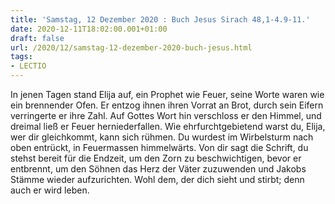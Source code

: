 ```yaml
---
title: 'Samstag, 12 Dezember 2020 : Buch Jesus Sirach 48,1-4.9-11.'
date: 2020-12-11T18:02:00.001+01:00
draft: false
url: /2020/12/samstag-12-dezember-2020-buch-jesus.html
tags: 
- LECTIO
---
```


In jenen Tagen stand Elija auf, ein Prophet wie Feuer, seine Worte waren wie ein brennender Ofen. Er entzog ihnen ihren Vorrat an Brot, durch sein Eifern verringerte er ihre Zahl. Auf Gottes Wort hin verschloss er den Himmel, und dreimal ließ er Feuer herniederfallen. Wie ehrfurchtgebietend warst du, Elija, wer dir gleichkommt, kann sich rühmen. Du wurdest im Wirbelsturm nach oben entrückt, in Feuermassen himmelwärts. Von dir sagt die Schrift, du stehst bereit für die Endzeit, um den Zorn zu beschwichtigen, bevor er entbrennt, um den Söhnen das Herz der Väter zuzuwenden und Jakobs Stämme wieder aufzurichten. Wohl dem, der dich sieht und stirbt; denn auch er wird leben.